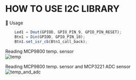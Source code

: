 # HOW TO USE I2C LIBRARY

👀 Usage
```javascript
	Led1 = Dout(GPIOD, GPIO_PIN_9, GPIO_PIN_RESET);
	Btn1 = Din(GPIOD, GPIO_PIN_10);
	Btn1.set_isr_cb(Btn1_call_back);
```

Reading MCP9800 temp. sensor  
![temp](https://github.com/user-attachments/assets/7af84153-15ee-4322-9660-dc6660208a99)

Reading MCP9800 temp. sensor and MCP3221 ADC sensor
![temp_and_adc](https://github.com/user-attachments/assets/6aef2aad-bae2-44d6-a07f-189dbf27e9ed)
